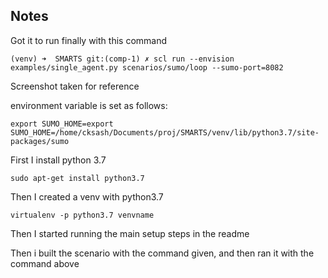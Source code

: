 ## Notes

Got it to run finally with this command

```
(venv) ➜  SMARTS git:(comp-1) ✗ scl run --envision examples/single_agent.py scenarios/sumo/loop --sumo-port=8082
```

Screenshot taken for reference

environment variable is set as follows:

```
export SUMO_HOME=export SUMO_HOME=/home/cksash/Documents/proj/SMARTS/venv/lib/python3.7/site-packages/sumo
```

First I install python 3.7

`sudo apt-get install python3.7`

Then I created a venv with python3.7

`virtualenv -p python3.7 venvname`

Then I started running the main setup steps in the readme

Then i built the scenario with the command given, and then ran it with the
command above



